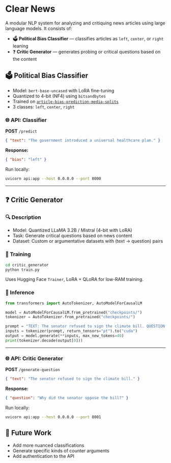 # Clear News

A modular NLP system for analyzing and critiquing news articles using large language models. It consists of:

* 🗳️ **Political Bias Classifier** — classifies articles as `left`, `center`, or `right` leaning
* ❓ **Critic Generator** — generates probing or critical questions based on the content

## 🗳️ Political Bias Classifier

* Model: `bert-base-uncased` with LoRA fine-tuning
* Quantized to 4-bit (NF4) using `bitsandbytes`
* Trained on [
  `article-bias-prediction-media-splits`](https://huggingface.co/datasets/siddharthmb/article-bias-prediction-media-splits)
* 3 classes: `left`, `center`, `right`

### 🌐 API: Classifier

**POST** `/predict`

```json
{ "text": "The government introduced a universal healthcare plan." }
```

**Response:**

```json
{ "bias": "left" }
```

Run locally:

```bash
uvicorn api:app --host 0.0.0.0 --port 8000
```

---

## ❓ Critic Generator

### 🔍 Description

* Model: Quantized LLaMA 3.2B / Mistral (4-bit with LoRA)
* Task: Generate critical questions based on news content
* Dataset: Custom or argumentative datasets with (text → question) pairs

### 🚀 Training

```bash
cd critic_generator
python train.py
```

Uses Hugging Face `Trainer`, LoRA + QLoRA for low-RAM training.

### 🧪 Inference

```python
from transformers import AutoTokenizer, AutoModelForCausalLM

model = AutoModelForCausalLM.from_pretrained("checkpoints/")
tokenizer = AutoTokenizer.from_pretrained("checkpoints/")

prompt = "TEXT: The senator refused to sign the climate bill. QUESTION:"
inputs = tokenizer(prompt, return_tensors="pt").to("cuda")
output = model.generate(**inputs, max_new_tokens=40)
print(tokenizer.decode(output[0]))
```

---

### 🌐 API: Critic Generator

**POST** `/generate-question`

```json
{ "text": "The senator refused to sign the climate bill." }
```

**Response:**

```json
{ "question": "Why did the senator oppose the bill?" }
```

Run locally:

```bash
uvicorn api:app --host 0.0.0.0 --port 8001
```

## 🧩 Future Work

* Add more nuanced classifications
* Generate specific kinds of counter arguments
* Add authentication to the API
